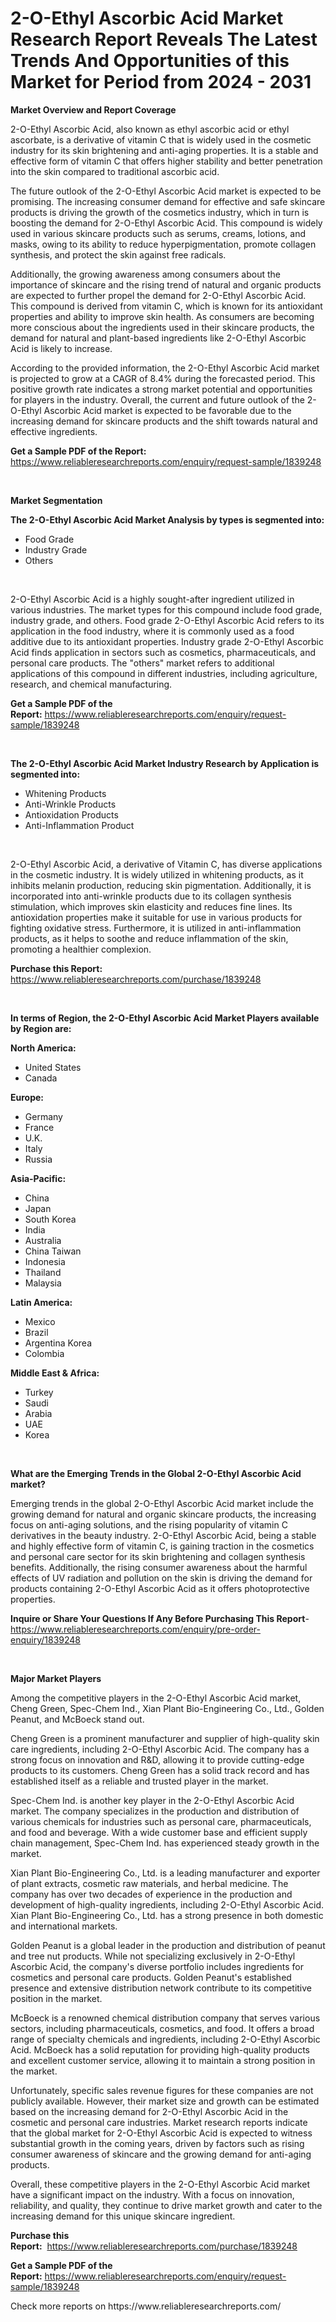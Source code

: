 <p><h1>2-O-Ethyl Ascorbic Acid Market Research Report Reveals The Latest Trends And Opportunities of this Market for Period from 2024 - 2031</h1></p><p><strong>Market Overview and Report Coverage</strong></p>
<p><p>2-O-Ethyl Ascorbic Acid, also known as ethyl ascorbic acid or ethyl ascorbate, is a derivative of vitamin C that is widely used in the cosmetic industry for its skin brightening and anti-aging properties. It is a stable and effective form of vitamin C that offers higher stability and better penetration into the skin compared to traditional ascorbic acid.</p><p>The future outlook of the 2-O-Ethyl Ascorbic Acid market is expected to be promising. The increasing consumer demand for effective and safe skincare products is driving the growth of the cosmetics industry, which in turn is boosting the demand for 2-O-Ethyl Ascorbic Acid. This compound is widely used in various skincare products such as serums, creams, lotions, and masks, owing to its ability to reduce hyperpigmentation, promote collagen synthesis, and protect the skin against free radicals.</p><p>Additionally, the growing awareness among consumers about the importance of skincare and the rising trend of natural and organic products are expected to further propel the demand for 2-O-Ethyl Ascorbic Acid. This compound is derived from vitamin C, which is known for its antioxidant properties and ability to improve skin health. As consumers are becoming more conscious about the ingredients used in their skincare products, the demand for natural and plant-based ingredients like 2-O-Ethyl Ascorbic Acid is likely to increase.</p><p>According to the provided information, the 2-O-Ethyl Ascorbic Acid market is projected to grow at a CAGR of 8.4% during the forecasted period. This positive growth rate indicates a strong market potential and opportunities for players in the industry. Overall, the current and future outlook of the 2-O-Ethyl Ascorbic Acid market is expected to be favorable due to the increasing demand for skincare products and the shift towards natural and effective ingredients.</p></p>
<p><strong>Get a Sample PDF of the Report:</strong> <a href="https://www.reliableresearchreports.com/enquiry/request-sample/1839248">https://www.reliableresearchreports.com/enquiry/request-sample/1839248</a></p>
<p>&nbsp;</p>
<p><strong>Market Segmentation</strong></p>
<p><strong>The 2-O-Ethyl Ascorbic Acid Market Analysis by types is segmented into:</strong></p>
<p><ul><li>Food Grade</li><li>Industry Grade</li><li>Others</li></ul></p>
<p>&nbsp;</p>
<p><p>2-O-Ethyl Ascorbic Acid is a highly sought-after ingredient utilized in various industries. The market types for this compound include food grade, industry grade, and others. Food grade 2-O-Ethyl Ascorbic Acid refers to its application in the food industry, where it is commonly used as a food additive due to its antioxidant properties. Industry grade 2-O-Ethyl Ascorbic Acid finds application in sectors such as cosmetics, pharmaceuticals, and personal care products. The "others" market refers to additional applications of this compound in different industries, including agriculture, research, and chemical manufacturing.</p></p>
<p><strong>Get a Sample PDF of the Report:</strong>&nbsp;<a href="https://www.reliableresearchreports.com/enquiry/request-sample/1839248">https://www.reliableresearchreports.com/enquiry/request-sample/1839248</a></p>
<p>&nbsp;</p>
<p><strong>The 2-O-Ethyl Ascorbic Acid Market Industry Research by Application is segmented into:</strong></p>
<p><ul><li>Whitening Products</li><li>Anti-Wrinkle Products</li><li>Antioxidation Products</li><li>Anti-Inflammation Product</li></ul></p>
<p>&nbsp;</p>
<p><p>2-O-Ethyl Ascorbic Acid, a derivative of Vitamin C, has diverse applications in the cosmetic industry. It is widely utilized in whitening products, as it inhibits melanin production, reducing skin pigmentation. Additionally, it is incorporated into anti-wrinkle products due to its collagen synthesis stimulation, which improves skin elasticity and reduces fine lines. Its antioxidation properties make it suitable for use in various products for fighting oxidative stress. Furthermore, it is utilized in anti-inflammation products, as it helps to soothe and reduce inflammation of the skin, promoting a healthier complexion.</p></p>
<p><strong>Purchase this Report:</strong>&nbsp; <a href="https://www.reliableresearchreports.com/purchase/1839248">https://www.reliableresearchreports.com/purchase/1839248</a></p>
<p>&nbsp;</p>
<p><strong>In terms of Region, the 2-O-Ethyl Ascorbic Acid Market Players available by Region are:</strong></p>
<p>
    <p> <strong> North America: </strong>
        <ul>
            <li>United States</li>
            <li>Canada</li>
        </ul>
        </p> 
    <p> <strong> Europe: </strong>
        <ul>
            <li>Germany</li>
            <li>France</li>
            <li>U.K.</li>
            <li>Italy</li>
            <li>Russia</li>
        </ul>
        </p> 
    <p> <strong> Asia-Pacific: </strong>
        <ul>
            <li>China</li>
            <li>Japan</li>
            <li>South Korea</li>
            <li>India</li>
            <li>Australia</li>
            <li>China Taiwan</li>
            <li>Indonesia</li>
            <li>Thailand</li>
            <li>Malaysia</li>
        </ul>
        </p> 
    <p> <strong> Latin America: </strong>
        <ul>
            <li>Mexico</li>
            <li>Brazil</li>
            <li>Argentina Korea</li>
            <li>Colombia</li>
        </ul>
        </p> 
    <p> <strong> Middle East & Africa: </strong>
        <ul>
            <li>Turkey</li>
            <li>Saudi</li>
            <li>Arabia</li>
            <li>UAE</li>
            <li>Korea</li>
        </ul>
    </p>
    </p>
<p>&nbsp;</p>
<p><strong>What are the Emerging Trends in the Global 2-O-Ethyl Ascorbic Acid market?</strong></p>
<p><p>Emerging trends in the global 2-O-Ethyl Ascorbic Acid market include the growing demand for natural and organic skincare products, the increasing focus on anti-aging solutions, and the rising popularity of vitamin C derivatives in the beauty industry. 2-O-Ethyl Ascorbic Acid, being a stable and highly effective form of vitamin C, is gaining traction in the cosmetics and personal care sector for its skin brightening and collagen synthesis benefits. Additionally, the rising consumer awareness about the harmful effects of UV radiation and pollution on the skin is driving the demand for products containing 2-O-Ethyl Ascorbic Acid as it offers photoprotective properties.</p></p>
<p><strong>Inquire or Share Your Questions If Any Before Purchasing This Report</strong>- <a href="https://www.reliableresearchreports.com/enquiry/pre-order-enquiry/1839248">https://www.reliableresearchreports.com/enquiry/pre-order-enquiry/1839248</a></p>
<p>&nbsp;</p>
<p><strong>Major Market Players</strong></p>
<p><p>Among the competitive players in the 2-O-Ethyl Ascorbic Acid market, Cheng Green, Spec-Chem Ind., Xian Plant Bio-Engineering Co., Ltd., Golden Peanut, and McBoeck stand out.</p><p>Cheng Green is a prominent manufacturer and supplier of high-quality skin care ingredients, including 2-O-Ethyl Ascorbic Acid. The company has a strong focus on innovation and R&D, allowing it to provide cutting-edge products to its customers. Cheng Green has a solid track record and has established itself as a reliable and trusted player in the market.</p><p>Spec-Chem Ind. is another key player in the 2-O-Ethyl Ascorbic Acid market. The company specializes in the production and distribution of various chemicals for industries such as personal care, pharmaceuticals, and food and beverage. With a wide customer base and efficient supply chain management, Spec-Chem Ind. has experienced steady growth in the market.</p><p>Xian Plant Bio-Engineering Co., Ltd. is a leading manufacturer and exporter of plant extracts, cosmetic raw materials, and herbal medicine. The company has over two decades of experience in the production and development of high-quality ingredients, including 2-O-Ethyl Ascorbic Acid. Xian Plant Bio-Engineering Co., Ltd. has a strong presence in both domestic and international markets.</p><p>Golden Peanut is a global leader in the production and distribution of peanut and tree nut products. While not specializing exclusively in 2-O-Ethyl Ascorbic Acid, the company's diverse portfolio includes ingredients for cosmetics and personal care products. Golden Peanut's established presence and extensive distribution network contribute to its competitive position in the market.</p><p>McBoeck is a renowned chemical distribution company that serves various sectors, including pharmaceuticals, cosmetics, and food. It offers a broad range of specialty chemicals and ingredients, including 2-O-Ethyl Ascorbic Acid. McBoeck has a solid reputation for providing high-quality products and excellent customer service, allowing it to maintain a strong position in the market.</p><p>Unfortunately, specific sales revenue figures for these companies are not publicly available. However, their market size and growth can be estimated based on the increasing demand for 2-O-Ethyl Ascorbic Acid in the cosmetic and personal care industries. Market research reports indicate that the global market for 2-O-Ethyl Ascorbic Acid is expected to witness substantial growth in the coming years, driven by factors such as rising consumer awareness of skincare and the growing demand for anti-aging products.</p><p>Overall, these competitive players in the 2-O-Ethyl Ascorbic Acid market have a significant impact on the industry. With a focus on innovation, reliability, and quality, they continue to drive market growth and cater to the increasing demand for this unique skincare ingredient.</p></p>
<p><strong>Purchase this Report:</strong>&nbsp;&nbsp;<a href="https://www.reliableresearchreports.com/purchase/1839248">https://www.reliableresearchreports.com/purchase/1839248</a></p>
<p></p>
<p><strong>Get a Sample PDF of the Report:</strong>&nbsp;<a href="https://www.reliableresearchreports.com/enquiry/request-sample/1839248">https://www.reliableresearchreports.com/enquiry/request-sample/1839248</a></p>
<p>Check more reports on https://www.reliableresearchreports.com/</p>